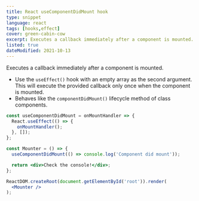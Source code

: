 ```yaml
---
title: React useComponentDidMount hook
type: snippet
language: react
tags: [hooks,effect]
cover: green-cabin-cow
excerpt: Executes a callback immediately after a component is mounted.
listed: true
dateModified: 2021-10-13
---
```


Executes a callback immediately after a component is mounted.

- Use the `useEffect()` hook with an empty array as the second argument. This will execute the provided callback only once when the component is mounted.
- Behaves like the `componentDidMount()` lifecycle method of class components.

```jsx
const useComponentDidMount = onMountHandler => {
  React.useEffect(() => {
    onMountHandler();
  }, []);
};

const Mounter = () => {
  useComponentDidMount(() => console.log('Component did mount'));

  return <div>Check the console!</div>;
};

ReactDOM.createRoot(document.getElementById('root')).render(
  <Mounter />
);
```
